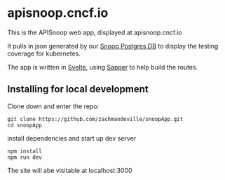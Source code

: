# apisnoop.cncf.io

This is the APISnoop web app, displayed at apisnoop.cncf.io

It pulls in json generated by our [Snoop Postgres DB](https://github.com/apisnoop/snoopDB) to display the testing coverage for kubernetes.

The app is written in [Svelte](https://svelte.dev), using [Sapper](https://sapper.svelte.dev) to help build the routes.

## Installing for local development

Clone down and enter the repo:

```shell
git clone https://github.com/zachmandeville/snoopApp.git
cd snoopApp
```

install dependencies and start up dev server

```shell
npm install
npm run dev
```

The site will abe visitable at localhost:3000

